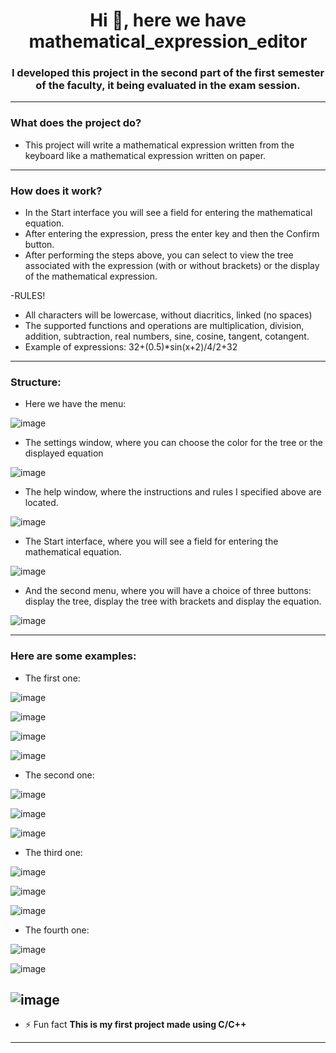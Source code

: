 <h1 align="center">Hi 👋, here we have mathematical_expression_editor</h1>
<h3 align="center">I developed this project in the second part of the first semester of the faculty, it being evaluated in the exam session.</h3>

---


<h3 align="left">What does the project do?</h3>

- This project will write a mathematical expression written from the keyboard like a mathematical expression written on paper.

---

<h3 align="left">How does it work?</h3>

- In the Start interface you will see a field for entering the mathematical equation.
- After entering the expression, press the enter key and then the Confirm button.
- After performing the steps above, you can select to view the tree associated with the expression (with or without brackets) or the display of the mathematical expression.

-RULES!

- All characters will be lowercase, without diacritics, linked (no spaces)
- The supported functions and operations are multiplication, division, addition, subtraction, real numbers, sine, cosine, tangent, cotangent.
- Example of expressions: 32+(0.5)*sin(x+2)/4/2+32

---

<h3 align="left">Structure:</h3>

- Here we have the menu:

![image](https://user-images.githubusercontent.com/116078879/217877088-046128fc-eca1-41d1-b920-bce3392b065d.png)

- The settings window, where you can choose the color for the tree or the displayed equation

![image](https://user-images.githubusercontent.com/116078879/217877700-6e4504e2-730d-4036-a051-94b4cb56d11d.png)

- The help window, where the instructions and rules I specified above are located.

![image](https://user-images.githubusercontent.com/116078879/217877729-2677bac0-b9ba-4a00-be7f-de811420ba32.png)

- The Start interface, where you will see a field for entering the mathematical equation.

![image](https://user-images.githubusercontent.com/116078879/217877763-59cbf87d-edc7-4584-8e8c-d5a74e3e4e66.png)

- And the second menu, where you will have a choice of three buttons: display the tree, display the tree with brackets and display the equation.

![image](https://user-images.githubusercontent.com/116078879/217878495-48e2095b-5482-48e0-b055-992859c732d9.png)

---

<h3 align="left">Here are some examples:</h3>

- The first one:

![image](https://user-images.githubusercontent.com/116078879/217894615-35bacbfe-ae04-46a4-b98b-194367691098.png)

![image](https://user-images.githubusercontent.com/116078879/217894682-1c7a6cb8-d62b-4261-9702-0cfeb2977d5c.png)

![image](https://user-images.githubusercontent.com/116078879/217894716-447476eb-7423-4cf2-bde7-cbf034dfafca.png)

![image](https://user-images.githubusercontent.com/116078879/217894758-1dbeec4c-3a1c-41a8-99fa-57f18d84fd7c.png)

- The second one:

![image](https://user-images.githubusercontent.com/116078879/217878460-41e78909-6818-45d9-9ae5-b375bc46f483.png)

![image](https://user-images.githubusercontent.com/116078879/217878556-b86c9481-32cd-442b-8962-2691896a9046.png)

![image](https://user-images.githubusercontent.com/116078879/217878670-5f695a3c-43c4-4af7-bb70-c39f4c3a8ee4.png)

- The third one:

![image](https://user-images.githubusercontent.com/116078879/217895732-072fcece-fa06-49e2-977b-e267aec044e9.png)

![image](https://user-images.githubusercontent.com/116078879/217895790-439495a4-db1a-40ae-b75d-1ae11c97c76f.png)

![image](https://user-images.githubusercontent.com/116078879/217895832-eef5b458-89be-4f5c-aaad-e8b5c7470645.png)

- The fourth one:

![image](https://user-images.githubusercontent.com/116078879/217884693-6c574e77-2cb8-412a-a861-d4e47da27cbf.png)

![image](https://user-images.githubusercontent.com/116078879/217884753-88632564-ee89-4ae2-a5f3-43ff13f63d36.png)

![image](https://user-images.githubusercontent.com/116078879/217884800-46f550a7-9992-48dd-b8d1-0737152ad215.png)
---

- ⚡ Fun fact **This is my first project made using C/C++**
---

